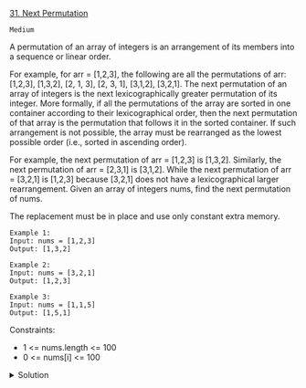 [31. Next Permutation](https://leetcode.com/problems/next-permutation/description/)

`Medium`

A permutation of an array of integers is an arrangement of its members into a sequence or linear order.

For example, for arr = [1,2,3], the following are all the permutations of arr: [1,2,3], [1,3,2], [2, 1, 3], [2, 3, 1], [3,1,2], [3,2,1].
The next permutation of an array of integers is the next lexicographically greater permutation of its integer. More formally, if all the permutations of the array are sorted in one container according to their lexicographical order, then the next permutation of that array is the permutation that follows it in the sorted container. If such arrangement is not possible, the array must be rearranged as the lowest possible order (i.e., sorted in ascending order).

For example, the next permutation of arr = [1,2,3] is [1,3,2].
Similarly, the next permutation of arr = [2,3,1] is [3,1,2].
While the next permutation of arr = [3,2,1] is [1,2,3] because [3,2,1] does not have a lexicographical larger rearrangement.
Given an array of integers nums, find the next permutation of nums.

The replacement must be in place and use only constant extra memory.

```
Example 1:
Input: nums = [1,2,3]
Output: [1,3,2]

Example 2:
Input: nums = [3,2,1]
Output: [1,2,3]

Example 3:
Input: nums = [1,1,5]
Output: [1,5,1]
```

Constraints:

- 1 <= nums.length <= 100
- 0 <= nums[i] <= 100

<details>
<summary>Solution</summary>

[HuifengGuan](https://www.youtube.com/watch?v=xlxEm1EiD30)
</details>